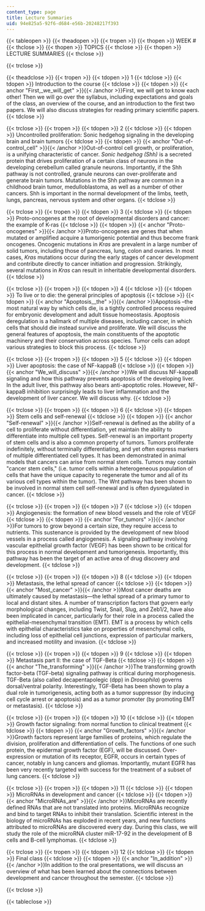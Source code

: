 ```yaml
---
content_type: page
title: Lecture Summaries
uid: 94e825a5-92f6-d684-e56b-20248217f393
---
```


{{< tableopen >}}
{{< theadopen >}}
{{< tropen >}}
{{< thopen >}}
WEEK #
{{< thclose >}}
{{< thopen >}}
TOPICS
{{< thclose >}}
{{< thopen >}}
LECTURE SUMMARIES
{{< thclose >}}

{{< trclose >}}

{{< theadclose >}}
{{< tropen >}}
{{< tdopen >}}
1
{{< tdclose >}}
{{< tdopen >}}
Introduction to the course
{{< tdclose >}}
{{< tdopen >}}
{{< anchor "First,_we_will_get" >}}{{< /anchor >}}First, we will get to know each other! Then we will go over the syllabus, including expectations and goals of the class, an overview of the course, and an introduction to the first two papers. We will also discuss strategies for reading primary scientific papers.
{{< tdclose >}}

{{< trclose >}}
{{< tropen >}}
{{< tdopen >}}
2
{{< tdclose >}}
{{< tdopen >}}
Uncontrolled proliferation: Sonic hedgehog signaling in the developing brain and brain tumors
{{< tdclose >}}
{{< tdopen >}}
{{< anchor "Out-of-control_cell" >}}{{< /anchor >}}Out-of-control cell growth, or proliferation, is a unifying characteristic of cancer. _Sonic hedgehog (Shh)_ is a secreted protein that drives proliferation of a certain class of neurons in the developing cerebellum called granule neurons. Importantly, if the Shh pathway is not controlled, granule neurons can over-proliferate and generate brain tumors. Mutations in the Shh pathway are common in a childhood brain tumor, medulloblastoma, as well as a number of other cancers. Shh is important in the normal development of the limbs, teeth, lungs, pancreas, nervous system and other organs.
{{< tdclose >}}

{{< trclose >}}
{{< tropen >}}
{{< tdopen >}}
3
{{< tdclose >}}
{{< tdopen >}}
Proto-oncogenes at the root of developmental disorders and cancer: the example of K-ras
{{< tdclose >}}
{{< tdopen >}}
{{< anchor "Proto-oncogenes" >}}{{< /anchor >}}Proto-oncogenes are genes that when mutated or amplified acquire a tumorigenic potential and thus become frank oncogenes. Oncogenic mutations in _Kras_ are prevalent in a large number of solid tumors, including those of pancreas, lung, colon and ovaries. In most cases, _Kras_ mutations occur during the early stages of cancer development and contribute directly to cancer initiation and progression. Strikingly, several mutations in _Kras_ can result in inheritable developmental disorders.
{{< tdclose >}}

{{< trclose >}}
{{< tropen >}}
{{< tdopen >}}
4
{{< tdclose >}}
{{< tdopen >}}
To live or to die: the general principles of apoptosis
{{< tdclose >}}
{{< tdopen >}}
{{< anchor "Apoptosis__the" >}}{{< /anchor >}}Apoptosis –the most natural way by which cells die, is a tightly controlled process required for embryonic development and adult tissue homeostasis. Apoptosis deregulation is a hallmark of multiple diseases, including cancer, in which cells that should die instead survive and proliferate. We will discuss the general features of apoptosis, the main constituents of the apoptotic machinery and their conservation across species. Tumor cells can adopt various strategies to block this process.
{{< tdclose >}}

{{< trclose >}}
{{< tropen >}}
{{< tdopen >}}
5
{{< tdclose >}}
{{< tdopen >}}
Liver apoptosis: the case of NF-kappaB
{{< tdclose >}}
{{< tdopen >}}
{{< anchor "We_will_discuss" >}}{{< /anchor >}}We will discuss NF-kappaB signaling and how this pathway prevents apoptosis of the developing liver. In the adult liver, this pathway also bears anti-apoptotic roles. However, NF-kappaB inhibition surprisingly leads to liver inflammation and the development of liver cancer. We will discuss why.
{{< tdclose >}}

{{< trclose >}}
{{< tropen >}}
{{< tdopen >}}
6
{{< tdclose >}}
{{< tdopen >}}
Stem cells and self-renewal
{{< tdclose >}}
{{< tdopen >}}
{{< anchor "Self-renewal" >}}{{< /anchor >}}Self-renewal is defined as the ability of a cell to proliferate without differentiation, yet maintain the ability to differentiate into multiple cell types. Self-renewal is an important property of stem cells and is also a common property of tumors. Tumors proliferate indefinitely, without terminally differentiating, and yet often express markers of multiple differentiated cell types. It has been demonstrated in animal models that cancers can arise from normal stem cells. Tumors may contain "cancer stem cells," (i.e. tumor cells within a heterogeneous population of cells that have the unique capacity to regenerate the tumor and all of its various cell types within the tumor). The Wnt pathway has been shown to be involved in normal stem cell self-renewal and is often dysregulated in cancer.
{{< tdclose >}}

{{< trclose >}}
{{< tropen >}}
{{< tdopen >}}
7
{{< tdclose >}}
{{< tdopen >}}
Angiogenesis: the formation of new blood vessels and the role of VEGF
{{< tdclose >}}
{{< tdopen >}}
{{< anchor "For_tumors" >}}{{< /anchor >}}For tumors to grow beyond a certain size, they require access to nutrients. This sustenance is provided by the development of new blood vessels in a process called angiogenesis. A signaling pathway involving vascular epithelial growth factor (VEGF) has been shown to be critical for this process in normal development and tumorigenesis. Importantly, this pathway has been the target of an active area of drug discovery and development.
{{< tdclose >}}

{{< trclose >}}
{{< tropen >}}
{{< tdopen >}}
8
{{< tdclose >}}
{{< tdopen >}}
Metastasis, the lethal spread of cancer
{{< tdclose >}}
{{< tdopen >}}
{{< anchor "Most_cancer" >}}{{< /anchor >}}Most cancer deaths are ultimately caused by metastasis—the lethal spread of a primary tumor to local and distant sites. A number of transcription factors that govern early morphological changes, including Twist, Snail, Slug, and Zeb1/2, have also been implicated in cancer, particularly for their role in a process called the epithelial-mesenchymal transition (EMT). EMT is a process by which cells with epithelial characteristics take on properties of mesenchymal cells, including loss of epithelial cell junctions, expression of particular markers, and increased motility and invasion.
{{< tdclose >}}

{{< trclose >}}
{{< tropen >}}
{{< tdopen >}}
9
{{< tdclose >}}
{{< tdopen >}}
Metastasis part II: the case of TGF-Beta
{{< tdclose >}}
{{< tdopen >}}
{{< anchor "The_transforming" >}}{{< /anchor >}}The transforming growth factor-beta (TGF-beta) signaling pathway is critical during morphogenesis. TGF-Beta (also called decapentapolegic (dpp) in _Drosophila_) governs dorsal/ventral polarity. Interestingly, TGF-Beta has been shown to play a dual role in tumorigenesis, acting both as a tumor suppressor (by inducing cell cycle arrest or apoptosis) and as a tumor promoter (by promoting EMT or metastasis).
{{< tdclose >}}

{{< trclose >}}
{{< tropen >}}
{{< tdopen >}}
10
{{< tdclose >}}
{{< tdopen >}}
Growth factor signaling: from normal function to clinical treatment
{{< tdclose >}}
{{< tdopen >}}
{{< anchor "Growth_factors" >}}{{< /anchor >}}Growth factors represent large families of proteins, which regulate the division, proliferation and differentiation of cells. The functions of one such protein, the epidermal growth factor (EGF), will be discussed. Over-expression or mutation of its receptor, EGFR, occurs in certain types of cancer, notably in lung cancers and gliomas. Importantly, mutant EGFR has been very recently targeted with success for the treatment of a subset of lung cancers.
{{< tdclose >}}

{{< trclose >}}
{{< tropen >}}
{{< tdopen >}}
11
{{< tdclose >}}
{{< tdopen >}}
MicroRNAs in development and cancer
{{< tdclose >}}
{{< tdopen >}}
{{< anchor "MicroRNAs_are" >}}{{< /anchor >}}MicroRNAs are recently defined RNAs that are not translated into proteins. MicroRNAs recognize and bind to target RNAs to inhibit their translation. Scientific interest in the biology of microRNAs has exploded in recent years, and new functions attributed to microRNAs are discovered every day. During this class, we will study the role of the microRNA cluster miR-17-92 in the development of B cells and B-cell lymphomas.
{{< tdclose >}}

{{< trclose >}}
{{< tropen >}}
{{< tdopen >}}
12
{{< tdclose >}}
{{< tdopen >}}
Final class
{{< tdclose >}}
{{< tdopen >}}
{{< anchor "In_addition" >}}{{< /anchor >}}In addition to the oral presentations, we will discuss an overview of what has been learned about the connections between development and cancer throughout the semester.
{{< tdclose >}}

{{< trclose >}}

{{< tableclose >}}
